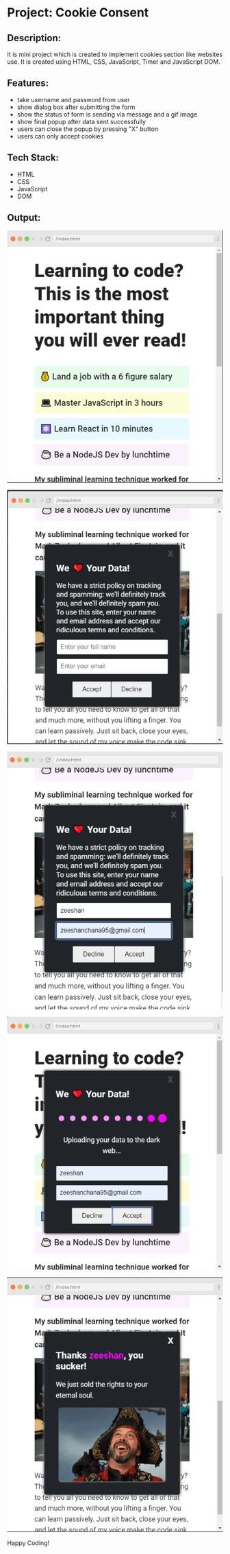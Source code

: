 # Project: Cookie Consent

## Description:
It is mini project which is created to implement cookies section like websites use. It is created using HTML, CSS, JavaScript, Timer and JavaScript DOM.

## Features:
- take username and password from user
- show dialog box after submitting the form
- show the status of form is sending via message and a gif image
- show final popup after data sent successfully
- users can close the popup by pressing "X" button
- users can only accept cookies

## Tech Stack:
- HTML
- CSS
- JavaScript
- DOM


## Output:
![part 1](image-3.png)

![part 2](image.png)

![part 3](image-1.png)

![part 4](image-4.png)

![part 5](image-2.png)


Happy Coding!
